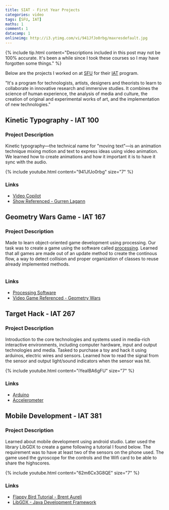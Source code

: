 ```yaml
---
title: SIAT - First Year Projects
categories: video
tags: [SFU, IAT]
maths: 1
comment: 1
datacamp: 1
onlineimg: http://i3.ytimg.com/vi/941JfJo0rbg/maxresdefault.jpg
---
```


{% include tip.html content="Descriptions included in this post may not be 100% accurate. It's been a while since I took these courses so I may have forgotten some things." %}

Below are the projects I worked on at <a href="https://www.sfu.ca/" target="_blank">SFU</a> for their <a href="http://www.sfu.ca/siat.html" target="_blank">IAT</a> program. 

"It's a program for technologists, artists, designers and theorists to learn to collaborate in innovative research and immersive studies. It combines the science of human experience, the analysis of media and culture, the creation of original and experimental works of art, and the implementation of new technologies." 

## Kinetic Typography - IAT 100

### Project Description
Kinetic typography—the technical name for "moving text"—is an animation technique mixing motion and text to express ideas using video animation. We learned how to create animations and how it important it is to have it sync with the audio.

{% include youtube.html content="941JfJo0rbg" size="7" %}

### Links
* <a href="https://www.videocopilot.net/tutorials/" target="_blank">Video Copilot</a>
* <a href="https://en.wikipedia.org/wiki/Gurren_Lagann" target="_blank">Show Referenced - Gurren Lagann</a>

## Geometry Wars Game - IAT 167

### Project Description
Made to learn object-oriented game development using processing. Our task was to create a game using the software called <a href="https://processing.org/" target="_blank">processing</a>. Learned that all games are made out of an update method to create the continous flow, a way to detect collision and proper organization of classes to reuse already implemented methods.


<img class="lazy" data-src="../images/posts/iat/geometrywars.gif" width="70%"/>

### Links
* <a href="https://processing.org/" target="_blank">Processing Software</a>
* <a href="https://en.wikipedia.org/wiki/Geometry_Wars" target="_blank">Video Game Referenced - Geometry Wars</a>

## Target Hack - IAT 267

### Project Description
Introduction to the core technologies and systems used in media-rich interactive environments, including computer hardware, input and output technologies and media. Tasked to purchase a toy and hack it using arduinos, electric wires and sensors. Learned how to read the signal from the sensor and output light/sound indicators when the sensor was hit.

{% include youtube.html content="iYeaIBA6gFU" size="7" %}

### Links
* <a href="https://www.arduino.cc/" target="_blank">Arduino</a>
* <a href="https://en.wikipedia.org/wiki/Accelerometer" target="_blank">Accelerometer</a>

## Mobile Development - IAT 381

### Project Description
Learned about mobile development using android studio. Later used the library LibGDX to create a game following a tutorial I found below. The requirement was to have at least two of the sensors on the phone used. The game used the gyroscope for the controls and the Wifi card to be able to share the highscores.   

{% include youtube.html content="62m6Cx3G8QE" size="7" %}

### Links
* <a href="https://youtu.be/rzBVTPaUUDg" target="_blank">Flappy Bird Tutorial - Brent Aureli</a>
* <a href="https://libgdx.badlogicgames.com/" target="_blank">LibGDX - Java Development Framework</a>
